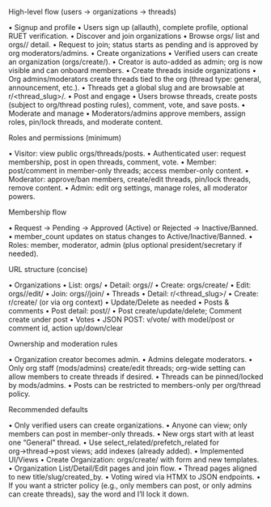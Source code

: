 High-level flow (users → organizations → threads)

• Signup and profile
• Users sign up (allauth), complete profile, optional RUET verification.
• Discover and join organizations
• Browse orgs/ list and orgs/<slug>/ detail.
• Request to join; status starts as pending and is approved by org moderators/admins.
• Create organizations
• Verified users can create an organization (orgs/create/).
• Creator is auto-added as admin; org is now visible and can onboard members.
• Create threads inside organizations
• Org admins/moderators create threads tied to the org (thread type: general, announcement, etc.).
• Threads get a global slug and are browsable at r/<thread_slug>/.
• Post and engage
• Users browse threads, create posts (subject to org/thread posting rules), comment, vote, and save posts.
• Moderate and manage
• Moderators/admins approve members, assign roles, pin/lock threads, and moderate content.

Roles and permissions (minimum)

• Visitor: view public orgs/threads/posts.
• Authenticated user: request membership, post in open threads, comment, vote.
• Member: post/comment in member-only threads; access member-only content.
• Moderator: approve/ban members, create/edit threads, pin/lock threads, remove content.
• Admin: edit org settings, manage roles, all moderator powers.

Membership flow

• Request → Pending → Approved (Active) or Rejected → Inactive/Banned.
• member_count updates on status changes to Active/Inactive/Banned.
• Roles: member, moderator, admin (plus optional president/secretary if needed).

URL structure (concise)

• Organizations
• List: orgs/
• Detail: orgs/<slug>/
• Create: orgs/create/
• Edit: orgs/<slug>/edit/
• Join: orgs/<slug>/join/
• Threads
• Detail: r/<thread_slug>/
• Create: r/create/ (or via org context)
• Update/Delete as needed
• Posts & comments
• Post detail: post/<slug>/
• Post create/update/delete; Comment create under post
• Votes
• JSON POST: v/vote/ with model/post or comment id, action up/down/clear

Ownership and moderation rules

• Organization creator becomes admin.
• Admins delegate moderators.
• Only org staff (mods/admins) create/edit threads; org-wide setting can allow members to create threads if desired.
• Threads can be pinned/locked by mods/admins.
• Posts can be restricted to members-only per org/thread policy.

Recommended defaults

• Only verified users can create organizations.
• Anyone can view; only members can post in member-only threads.
• New orgs start with at least one “General” thread.
• Use select_related/prefetch_related for org→thread→post views; add indexes (already added).
• Implemented UI/Views
• Create Organization: orgs/create/ with form and new templates.
• Organization List/Detail/Edit pages and join flow.
• Thread pages aligned to new title/slug/created_by.
• Voting wired via HTMX to JSON endpoints.
• If you want a stricter policy (e.g., only members can post, or only admins can create threads), say the word and I’ll lock it down.

